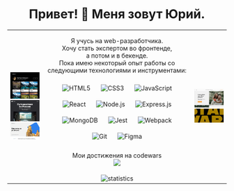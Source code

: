 <h1 align="center"> Привет! 👋  Меня зовут Юрий.</h1>

<table align="center" width="100%" height="500">
  <tr>
    <td width="16%">
      <div>
        <img src="assets/mesto.jpg">
        <img src="assets/russian-travel.jpg">
        <img src="assets/how-to-learn.gif">
      </div>
    </td>
    <td width="68%">
      <p align="center">
Я учусь на web-разработчика.<br>
Хочу стать экспертом во фронтенде,<br> а потом и в бекенде.<br>
Пока имею некоторый опыт работы со следующими технологиями и инструментами:
</p>
      <div align="center">     
        <img style="margin: 10px" src="https://profilinator.rishav.dev/skills-assets/html5-original-wordmark.svg" alt="HTML5" height="50" />  
        <img style="margin: 10px" src="https://profilinator.rishav.dev/skills-assets/css3-original-wordmark.svg" alt="CSS3" height="50" />  
        <img style="margin: 10px" src="https://profilinator.rishav.dev/skills-assets/javascript-original.svg" alt="JavaScript" height="50" />  
        <img style="margin: 10px" src="https://profilinator.rishav.dev/skills-assets/react-original-wordmark.svg" alt="React" height="50" />                   
        <img style="margin: 10px" src="https://profilinator.rishav.dev/skills-assets/nodejs-original-wordmark.svg" alt="Node.js" height="50" />
        <img style="margin: 10px" src="https://profilinator.rishav.dev/skills-assets/express-original-wordmark.svg" alt="Express.js" height="50" />
        <img style="margin: 10px" src="https://profilinator.rishav.dev/skills-assets/mongodb-original-wordmark.svg" alt="MongoDB" height="50" />        
        <img style="margin: 10px" src="https://profilinator.rishav.dev/skills-assets/jest.svg" alt="Jest" height="50" />
        <img style="margin: 10px" src="https://profilinator.rishav.dev/skills-assets/webpack-original.svg" alt="Webpack" height="50" />
        <img style="margin: 10px" src="https://profilinator.rishav.dev/skills-assets/git-scm-icon.svg" alt="Git" height="50" />
        <img style="margin: 10px" src="https://profilinator.rishav.dev/skills-assets/figma-icon.svg" alt="Figma" height="50" />    
      </div>  
        <br/>
        <div align="center">
Мои достижения на codewars<br>
          <img src="https://www.codewars.com/users/yamonsky/badges/small" style="top: 30px"/>
        </div>  
        <br/>
        <div align="center">
          <img src="https://github-readme-stats.vercel.app/api?username=YuryAmonsky" alt="statistics" />
        </div>
    </td>
    <td width="16%">
      <div>
        <img src="assets/giftstore.jpg">
        <img src="assets/starwars-intro.gif">  
      </div>
    </td>  
 <tr>    
</table>  
